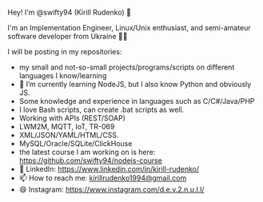 Hey! I'm @swifty94 (Kirill Rudenko) 👋

I'm an Implementation Engineer, Linux/Unix enthusiast, and semi-amateur software developer from Ukraine :yellow_heart::blue_heart:

I will be posting in my repositories:

- my small and not-so-small projects/programs/scripts on different languages I know/learning
- 🌱 I’m currently learning NodeJS, but I also know Python and obviously JS. 
- Some knowledge and experience in languages such as C/C#/Java/PHP
- I love Bash scripts, can create .bat scripts as well. 
- Working with APIs (REST/SOAP)
- LWM2M, MQTT, IoT, TR-069
- XML/JSON/YAML/HTML/CSS.
- MySQL/Oracle/SQLite/ClickHouse
- the latest course I am working on is here: https://github.com/swifty94/nodejs-course
- 💬 LinkedIn: https://www.linkedin.com/in/kirill-rudenko/
- 📫 How to reach me: kirillrudenko1994@gmail.com 
- 😄 Instagram: https://www.instagram.com/d.e.v.2.n.u.l.l/

